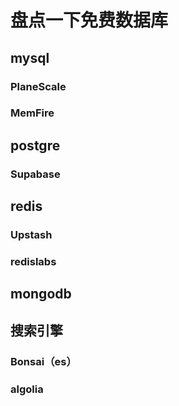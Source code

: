 # 盘点一下免费数据库


## mysql

### PlaneScale
### MemFire 
## postgre
### Supabase

## redis
### Upstash
### redislabs

## mongodb

## 搜索引擎
### Bonsai（es）
### algolia
